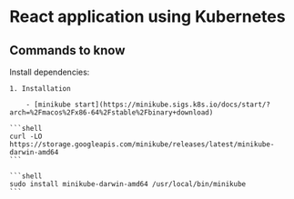 # React application using Kubernetes

## Commands to know

Install dependencies:

    1. Installation

        - [minikube start](https://minikube.sigs.k8s.io/docs/start/?arch=%2Fmacos%2Fx86-64%2Fstable%2Fbinary+download)

    ```shell
    curl -LO https://storage.googleapis.com/minikube/releases/latest/minikube-darwin-amd64
    ```

    ```shell
    sudo install minikube-darwin-amd64 /usr/local/bin/minikube
    ```
